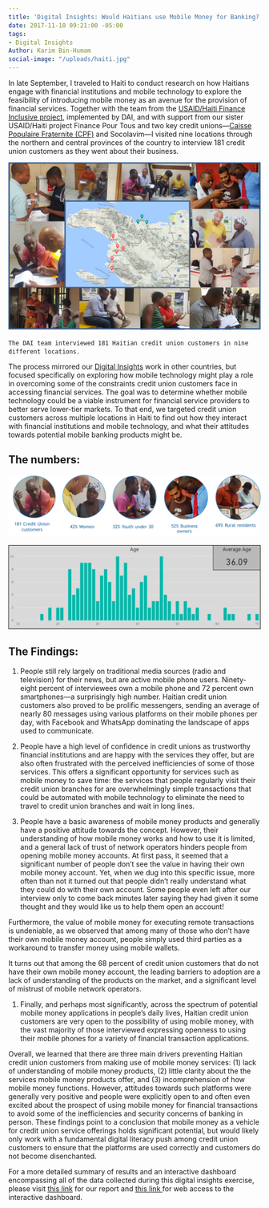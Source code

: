 ```yaml
---
title: 'Digital Insights: Would Haitians use Mobile Money for Banking?'
date: 2017-11-10 09:21:00 -05:00
tags:
- Digital Insights
Author: Karim Bin-Humam
social-image: "/uploads/haiti.jpg"
---
```


In late September, I traveled to Haiti to conduct research on how Haitians engage with financial institutions and mobile technology to explore the feasibility of introducing mobile money as an avenue for the provision of financial services. Together with the team from the [USAID/Haiti Finance Inclusive project](https://www.dai.com/our-work/projects/haiti-finance-inclusive-fininc), implemented by DAI, and with support from our sister USAID/Haiti project Finance Pour Tous and two key credit unions—[Caisse Populaire Fraternite (CPF)](https://www.facebook.com/CPFRATERNITE/) and Socolavim—I visited nine locations through the northern and central provinces of the country to interview 181 credit union customers as they went about their business.

<!--more-->

![photo.png](/uploads/photo.png)

`The DAI team interviewed 181 Haitian credit union customers in nine different locations.`

The process mirrored our [Digital Insights](https://dai-global-digital.com/tags/?tag=digital-insights) work in other countries, but focused specifically on exploring how mobile technology might play a role in overcoming some of the constraints credit union customers face in accessing financial services. The goal was to determine whether mobile technology could be a viable instrument for financial service providers to better serve lower-tier markets. To that end, we targeted credit union customers across multiple locations in Haiti to find out how they interact with financial institutions and mobile technology, and what their attitudes towards potential mobile banking products might be.

## The numbers:

![numbers.png](/uploads/numbers.png)

![avg age-57a6a6.png](/uploads/avg%20age-57a6a6.png)

## The Findings:

1. People still rely largely on traditional media sources (radio and television) for their news, but are active mobile phone users. Ninety-eight percent of interviewees own a mobile phone and 72 percent own smartphones—a surprisingly high number. Haitian credit union customers also proved to be prolific messengers, sending an average of nearly 80 messages using various platforms on their mobile phones per day, with Facebook and WhatsApp dominating the landscape of apps used to communicate.

   <script id="infogram_0_88ca6b05-89a9-4b1b-9c58-fbc6491168dc" title="Haiti Mobile Phone Data" src="https://e.infogram.com/js/dist/embed.js?hvq" type="text/javascript"></script>

2. People have a high level of confidence in credit unions as trustworthy financial institutions and are happy with the services they offer, but are also often frustrated with the perceived inefficiencies of some of those services. This offers a significant opportunity for services such as mobile money to save time: the services that people regularly visit their credit union branches for are overwhelmingly simple transactions that could be automated with mobile technology to eliminate the need to travel to credit union branches and wait in long lines.

   <script id="infogram_0_614957aa-23e0-4d92-83c4-939587fa0342" title="Haiti Credit Union Satisfaction" src="https://e.infogram.com/js/dist/embed.js?prM" type="text/javascript"></script>

   <script id="infogram_0_0d5cb8bc-b4a8-4ee9-814b-032632ada8b4" title="" src="https://e.infogram.com/js/dist/embed.js?Rsy" type="text/javascript"></script>

3. People have a basic awareness of mobile money products and generally have a positive attitude towards the concept. However, their understanding of how mobile money works and how to use it is limited, and a general lack of trust of network operators hinders people from opening mobile money accounts. At first pass, it seemed that a significant number of people don’t see the value in having their own mobile money account. Yet, when we dug into this specific issue, more often than not it turned out that people didn’t really understand what they could do with their own account. Some people even left after our interview only to come back minutes later saying they had given it some thought and they would like us to help them open an account!

Furthermore, the value of mobile money for executing remote transactions is undeniable, as we observed that among many of those who don’t have their own mobile money account, people simply used third parties as a workaround to transfer money using mobile wallets.

<script id="infogram_0_e405790f-0392-4bd8-99aa-4a699a10d021" title="Haiti Mobile Money Awareness" src="https://e.infogram.com/js/dist/embed.js?bpS" type="text/javascript"></script>

<script id="infogram_0_131e8712-e9bd-4e55-a63d-1109da8f756a" title="Haiti Mobile Money advantages" src="https://e.infogram.com/js/dist/embed.js?F75" type="text/javascript"></script>

It turns out that among the 68 percent of credit union customers that do not have their own mobile money account, the leading barriers to adoption are a lack of understanding of the products on the market, and a significant level of mistrust of mobile network operators.

<script id="infogram_0_3ed6d83e-8947-48ef-90a3-2d10d1481b6f" title="Why don't you open a mobile money account?" src="https://e.infogram.com/js/dist/embed.js?2AM" type="text/javascript"></script>

1. Finally, and perhaps most significantly, across the spectrum of potential mobile money applications in people’s daily lives, Haitian credit union customers are very open to the possibility of using mobile money, with the vast majority of those interviewed expressing openness to using their mobile phones for a variety of financial transaction applications.

   <script id="infogram_0_668201ed-9d2a-4894-bee2-7be654a0c468" title="" src="https://e.infogram.com/js/dist/embed.js?x0N" type="text/javascript"></script>

Overall, we learned that there are three main drivers preventing Haitian credit union customers from making use of mobile money services: (1) lack of understanding of mobile money products, (2) little clarity about the the services mobile money products offer, and (3) incomprehension of how mobile money functions. However, attitudes towards such platforms were generally very positive and people were explicitly open to and often even excited about the prospect of using mobile money for financial transactions to avoid some of the inefficiencies and security concerns of banking in person. These findings point to a conclusion that mobile money as a vehicle for credit union service offerings holds significant potential, but would likely only work with a fundamental digital literacy push among credit union customers to ensure that the platforms are used correctly and customers do not become disenchanted.

For a more detailed summary of results and an interactive dashboard encompassing all of the data collected during this digital insights exercise, please visit [this link](http://bit.ly/2hh1Xau) for our report and [this link ](https://app.powerbi.com/view?r=eyJrIjoiNTM4OTE5ODItZDc5Ny00NmFkLWE1ZWEtMjBiZmQ5NjRkMDE0IiwidCI6IjcxMDcxMTNkLWUyMGItNGMyMC1hNGNlLTU1M2NhYmJmNjg2ZCIsImMiOjN9)for web access to the interactive dashboard.